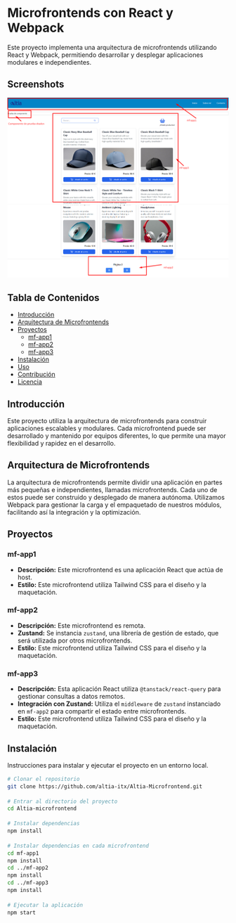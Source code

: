 # Microfrontends con React y Webpack

Este proyecto implementa una arquitectura de microfrontends utilizando React y Webpack, permitiendo desarrollar y desplegar aplicaciones modulares e independientes.

## Screenshots
![Arquitectura de Microfrontends](./mf.png)
![Arquitectura de Microfrontends](./mf_2.png)

## Tabla de Contenidos

- [Introducción](#introducción)
- [Arquitectura de Microfrontends](#arquitectura-de-microfrontends)
- [Proyectos](#proyectos)
  - [mf-app1](#mf-app1)
  - [mf-app2](#mf-app2)
  - [mf-app3](#mf-app3)
- [Instalación](#instalación)
- [Uso](#uso)
- [Contribución](#contribución)
- [Licencia](#licencia)

## Introducción

Este proyecto utiliza la arquitectura de microfrontends para construir aplicaciones escalables y modulares. Cada microfrontend puede ser desarrollado y mantenido por equipos diferentes, lo que permite una mayor flexibilidad y rapidez en el desarrollo.

## Arquitectura de Microfrontends

La arquitectura de microfrontends permite dividir una aplicación en partes más pequeñas e independientes, llamadas microfrontends. Cada uno de estos puede ser construido y desplegado de manera autónoma. Utilizamos Webpack para gestionar la carga y el empaquetado de nuestros módulos, facilitando así la integración y la optimización.

## Proyectos

### mf-app1

- **Descripción:** Este microfrontend es una aplicación React que actúa de host.
- **Estilo:** Este microfrontend utiliza Tailwind CSS para el diseño y la maquetación.

### mf-app2

- **Descripción:** Este microfrontend es remota.
- **Zustand:** Se instancia `zustand`, una librería de gestión de estado, que será utilizada por otros microfrontends.
- **Estilo:** Este microfrontend utiliza Tailwind CSS para el diseño y la maquetación.

### mf-app3

- **Descripción:** Esta aplicación React utiliza `@tanstack/react-query` para gestionar consultas a datos remotos.
- **Integración con Zustand:** Utiliza el `middleware` de `zustand` instanciado en `mf-app2` para compartir el estado entre microfrontends.
- **Estilo:** Este microfrontend utiliza Tailwind CSS para el diseño y la maquetación.

## Instalación

Instrucciones para instalar y ejecutar el proyecto en un entorno local.

```bash
# Clonar el repositorio
git clone https://github.com/altia-itx/Altia-Microfrontend.git

# Entrar al directorio del proyecto
cd Altia-microfrontend

# Instalar dependencias
npm install

# Instalar dependencias en cada microfrontend
cd mf-app1
npm install
cd ../mf-app2
npm install
cd ../mf-app3
npm install

# Ejecutar la aplicación
npm start


